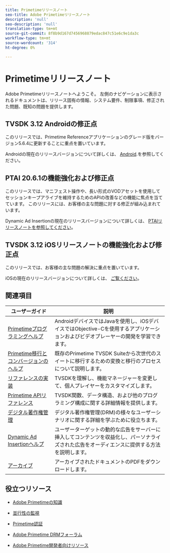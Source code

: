 ```yaml
---
title: Primetimeリリースノート
seo-title: Adobe Primetimeリリースノート
description: 'null'
seo-description: 'null'
translation-type: tm+mt
source-git-commit: 8f8b9d167d7456968879edac847c51e6c9e1da3c
workflow-type: tm+mt
source-wordcount: '314'
ht-degree: 0%

---
```



# Primetimeリリースノート

Adobe Primetimeリリースノートへようこそ。 左側のナビゲーションに表示されるドキュメントは、リリース固有の情報、システム要件、制限事項、修正された問題、既知の問題を提供します。

## TVSDK 3.12 Androidの修正点

このリリースでは、Primetime Referenceアプリケーションのグレード版をバージョン5.6.4に更新することに重点を置いています。

Androidの現在のリリースバージョンについて詳しくは、 [Android](../release-notes/tvsdk-3x-android.md).を参照してください。

## PTAI 20.6.1の機能強化および修正点

このリリースでは、マニフェスト操作や、長い形式のVODアセットを使用してセッションキープアライブを維持するためのAPIの改善などの機能に焦点を当てています。 このリリースには、お客様の主な問題に対する修正が組み込まれています。

Dynamic Ad Insertionの現在のリリースバージョンについて詳しくは、 [PTAIリリースノートを参照してください](ptai-20x-release-notes.md)。

## TVSDK 3.12 iOSリリースノートの機能強化および修正点

このリリースでは、お客様の主な問題の解決に重点を置いています。

iOSの現在のリリースバージョンについて詳しくは、 [ご覧ください](../release-notes/tvsdk-3x-ios.md)。

## 関連項目

| ユーザーガイド | 説明 |
|--- |--- |
| [Primetimeプログラミングヘルプ](/help/programming/home.md) | AndroidデバイスではJavaを使用し、iOSデバイスではObjective-Cを使用するアプリケーションおよびビデオプレーヤーの開発を学習できます。 |
| [Primetime移行とコンバージョンのヘルプ](/help/migration-guides/home.md) | 既存のPrimetime TVSDK Suiteから次世代のスイートに移行するための変換と移行のプロセスについて説明します。 |
| [リファレンスの実装](/help/android-reference-implementation/home.md) | TVSDKを理解し、機能マネージャーを変更して、個人プレイヤーをカスタマイズします。 |
| [Primetime APIリファレンス](/help/reference/api-references.md) | TVSDK関数、データ構造、および他のプログラミング構成に関する詳細情報を提供します。 |
| [デジタル著作権管理](/help/digital-rights-management/home.md) | デジタル著作権管理(DRM)の様々なユーザーシナリオに関する詳細を学ぶために役立ちます。 |
| [Dynamic Ad Insertionヘルプ](/help/dynamic-ad-insertion/home.md) | ユーザーターゲットの動的な広告をサーバーに挿入してコンテンツを収益化し、パーソナライズされた広告をオーディエンスに提供する方法を説明します。 |
| [アーカイブ](https://helpx.adobe.com/primetime/archives.html) | アーカイブされたドキュメントのPDFをダウンロードします。 |

## 役立つリソース

* [Adobe Primetimeの知識](https://www.adobe.com/in/marketing/primetime.html)

* [並行性の監視](https://tve.helpdocsonline.com/concurrency-monitoring-introduction)

* [Primetime認証](https://tve.helpdocsonline.com/home)

* [Adobe Primetime DRMフォーラム](https://forums.adobe.com/community/adobe_access)

* [Adobe Primetime開発者向けリソース](https://www.adobe.com/devnet/primetime.html)
